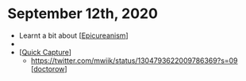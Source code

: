 # September 12th, 2020
- Learnt a bit about [[Epicureanism]]
- 
- [[Quick Capture]]
    - https://twitter.com/mwiik/status/1304793622009786369?s=09 [[doctorow]]



[//begin]: # "Autogenerated link references for markdown compatibility"
[Epicureanism]: ../epicureanism.md "Epicureanism"
[Quick Capture]: ../quick-capture.md "Quick Capture"
[doctorow]: ../doctorow.md "Doctorow"
[//end]: # "Autogenerated link references"